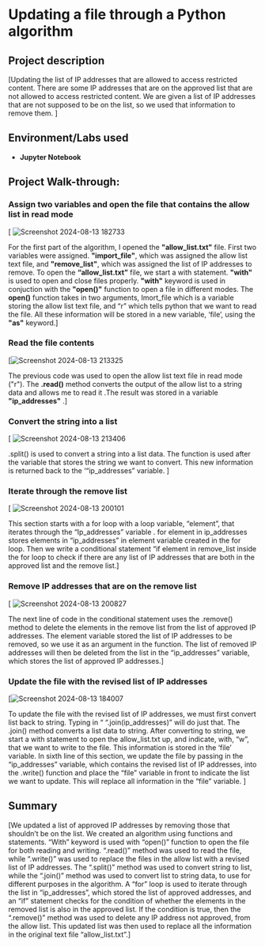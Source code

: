 # Updating a file through a Python algorithm
## Project description
[Updating the list of IP addresses that are allowed to access restricted content. There are some IP addresses that are on the approved list that are not allowed to access restricted content. We are given a list of IP addresses that are not supposed to be on the list, so we used that information to remove them. ]
## Environment/Labs used
- <b>Jupyter Notebook</b>
## Project Walk-through:

### Assign two variables and open the file that contains the allow list in read mode
[ ![Screenshot 2024-08-13 182733](https://github.com/user-attachments/assets/461aace2-4e0b-4554-b7fb-236b00efacb5)

For the first part of the algorithm, I opened the <b>"allow_list.txt"</b> file. First two variables were assigned. <b>"import_file"</b>, which was assigned the allow list text file, and <b>"remove_list"</b>, which was assigned the list of IP addresses to remove. To open the <b>“allow_list.txt”</b>  file, we start a with statement. <b>"with"</b> is used to open and close files properly. <b>"with"</b> keyword is used in conjuction with the <b>"open()"</b> function to open a file in different modes. The <b>open()</b> function takes in two arguments,  Imort_file which is a variable storing the allow list text file, and “r” which tells python that we want to read the file. All these information will be stored in a new variable, ‘file’, using the <b>"as"</b> keyword.]

### Read the file contents
[![Screenshot 2024-08-13 213325](https://github.com/user-attachments/assets/bb2a1492-c057-401b-85ee-6d9f7425498d)

The previous code was used to open the allow list text file in read mode ("r"). The <b>.read()</b> method converts the output of the allow list to a string data and allows me to read it .The result was stored in a variable <b>"ip_addresses"</b> .]

### Convert the string into a list
[ ![Screenshot 2024-08-13 213406](https://github.com/user-attachments/assets/21b0caaf-0d6f-4795-903d-d638463710b1)


.split() is used to convert a string into a list data. The function is used after the variable that stores the string we want to convert. This new information is returned back to the ‘“ip_addresses” variable. ]

### Iterate through the remove list
[ ![Screenshot 2024-08-13 200101](https://github.com/user-attachments/assets/229dc15c-0cb0-40d5-af9f-6a32dd23a7fb)

This section starts with a for loop with a loop variable, “element”, that iterates through the “Ip_addresses” variable . for element in ip_addresses stores elements in “ip_addresses”  in  element variable created in the for loop. Then we write a conditional statement “if element in remove_list inside the for loop to check if there are any list of  IP addresses that are both in the  approved list and the remove list.]

### Remove IP addresses that are on the remove list
[ ![Screenshot 2024-08-13 200827](https://github.com/user-attachments/assets/5466f14d-34cf-49d3-88cb-a9f2278a59b1)

The next line of code in the conditional statement uses the .remove() method to delete the elements in the remove list from the list of approved IP addresses. The element variable stored the list of IP addresses to be removed, so we use it as an argument in the function. The list of removed IP addresses will then be deleted from the list in the “ip_addresses” variable, which stores the list of approved IP addresses.]

### Update the file with the revised list of IP addresses 
[![Screenshot 2024-08-13 184007](https://github.com/user-attachments/assets/d6ad1c86-792b-4fad-b21e-a10f320065a2)

To update the file with the revised list of IP addresses, we must first convert list back to string. Typing in “ “.join(ip_addresses)” will do just that. The .join() method converts a list data to string. After converting to string, we start a with statement to open the allow_list.txt up, and indicate, with, “w”,  that we want to write to the file. This information is stored in the ‘file’ variable. In sixth line of this section, we update the file by passing in the “ip_addresses” variable, which contains the revised list of IP addresses, into the .write() function and place the “file” variable in front to indicate the list we want to update. This will replace all information in the “file” variable.  ]

## Summary
[We updated a list of approved IP addresses by removing those that shouldn’t be on the list. We created an algorithm using functions and statements. “With” keyword is used with “open()” function to open the file for both reading and writing. “.read()” method was used to read the file, while “.write()” was used to replace the files in the allow list with a revised list of IP addresses. The “.split()” method was used to convert string to list, while the “.join()” method was used to convert list to string data, to use for different purposes in the algorithm. A “for” loop is used to iterate through the list in “ip_addresses”, which stored the list of approved addresses, and an “if” statement checks for the condition of whether the elements in the removed list is also in the approved list. If the condition is true, then the “.remove()” method was used to delete any IP address not approved, from the allow list. This updated list was then used to replace all the information in the original text file “allow_list.txt”.]
